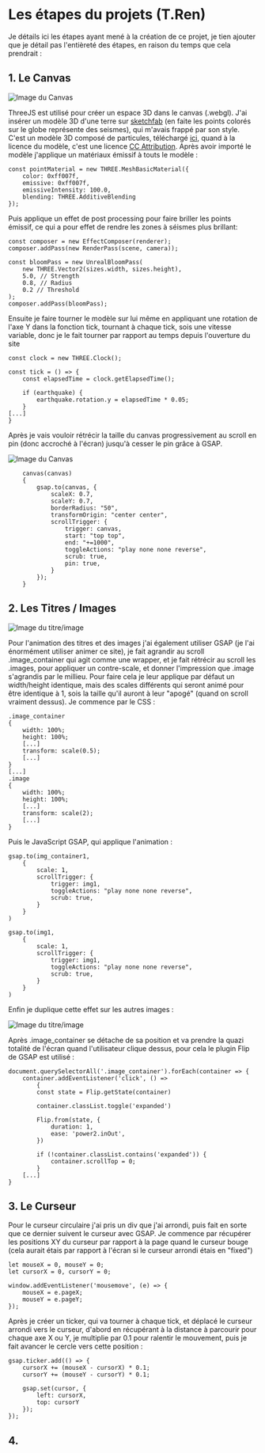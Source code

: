 # Les étapes du projets (T.Ren)

Je détails ici les étapes ayant mené à la création de ce projet, je tien ajouter que je détail pas l'entièreté des étapes, en raison du temps que cela prendrait :

## 1. Le Canvas

![Image du Canvas](https://github.com/AnonymeUSBC/SntParticules/blob/main/docAssets/Capture%20d'écran%202024-11-03%20103605.png)

ThreeJS est utilisé pour créer un espace 3D dans le canvas (.webgl). J'ai insérer un modèle 3D d'une terre sur [sketchfab](https://sketchfab.com/feed) (en faite les points colorés sur le globe représente des seismes), qui m'avais frappé par son style. C'est un modèle 3D composé de particules, téléchargé 
[ici](https://sketchfab.com/3d-models/earthquakes-2010-2011-3a57cfbbcb1c45278c13bc66886dd6ee), quand à la licence du modèle, c'est une licence [CC Attribution](https://creativecommons.org/licenses/by/4.0/). Après avoir importé le modèle j'applique un matériaux émissif à touts le modèle :

```
const pointMaterial = new THREE.MeshBasicMaterial({
    color: 0xff007f,
    emissive: 0xff007f,
    emissiveIntensity: 100.0,
    blending: THREE.AdditiveBlending
});
```

Puis applique un effet de post processing pour faire briller les points émissif, ce qui a pour effet de rendre les zones à séismes plus brillant:

```
const composer = new EffectComposer(renderer);
composer.addPass(new RenderPass(scene, camera));

const bloomPass = new UnrealBloomPass(
    new THREE.Vector2(sizes.width, sizes.height),
    5.0, // Strength
    0.8, // Radius
    0.2 // Threshold
);
composer.addPass(bloomPass);
```

Ensuite je faire tourner le modèle sur lui même en appliquant une rotation de l'axe Y dans la fonction tick, tournant à chaque tick, sois une vitesse variable, donc je le fait tourner par rapport au temps depuis l'ouverture du site

```
const clock = new THREE.Clock();

const tick = () => {
    const elapsedTime = clock.getElapsedTime();

    if (earthquake) {
        earthquake.rotation.y = elapsedTime * 0.05;
    }
[...]
}
```

Après je vais vouloir rétrécir la taille du canvas progressivement au scroll en pin (donc accroché à l'écran) jusqu'à cesser le pin grâce à GSAP.

![Image du Canvas](https://github.com/AnonymeUSBC/SntParticules/blob/main/docAssets/Capture%20d'écran%202024-11-03%20103933.png)

```
    canvas(canvas)
    {
        gsap.to(canvas, {
            scaleX: 0.7,
            scaleY: 0.7,
            borderRadius: "50",
            transformOrigin: "center center",
            scrollTrigger: {
                trigger: canvas,
                start: "top top",
                end: "+=1000",
                toggleActions: "play none none reverse",
                scrub: true,
                pin: true,
            }
        });
    }
```

## 2. Les Titres / Images

![Image du titre/image](https://github.com/AnonymeUSBC/SntParticules/blob/main/docAssets/Capture%20d'écran%202024-11-03%20105009.png)

Pour l'animation des titres et des images j'ai également utiliser GSAP (je l'ai énormément utiliser animer ce site), je fait agrandir au scroll .image_container qui agit comme une wrapper, et je fait rétrécir au scroll les .images, pour appliquer un contre-scale, et donner l'impression que .image s'agrandis par le millieu. Pour faire cela je leur applique par défaut un width/height identique, mais des scales différents qui seront animé pour être identique à 1, sois la taille qu'il auront à leur "apogé" (quand on scroll vraiment dessus). Je commence par le CSS :

```
.image_container
{
    width: 100%;
    height: 100%;
    [...]
    transform: scale(0.5);
    [...]
}
[...]
.image
{
    width: 100%;
    height: 100%;
    [...]
    transform: scale(2);
    [...]
}
```
Puis le JavaScript GSAP, qui applique l'animation :

```
gsap.to(img_container1,
    {
        scale: 1,
        scrollTrigger: {
            trigger: img1,
            toggleActions: "play none none reverse",
            scrub: true,
        }
    }
)

gsap.to(img1,
    {
        scale: 1,
        scrollTrigger: {
            trigger: img1,
            toggleActions: "play none none reverse",
            scrub: true,
        }
    }
)
```
Enfin je duplique cette effet sur les autres images :

![Image du titre/image](https://github.com/AnonymeUSBC/SntParticules/blob/main/docAssets/Capture%20d'écran%202024-11-03%20105056.png)

Après .image_container se détache de sa position et va prendre la quazi totalité de l'écran quand l'utilisateur clique dessus, pour cela le plugin Flip de GSAP est utilisé :

```
document.querySelectorAll('.image_container').forEach(container => {
    container.addEventListener('click', () => 
        {
        const state = Flip.getState(container)

        container.classList.toggle('expanded')

        Flip.from(state, {
            duration: 1,
            ease: 'power2.inOut',
        })

        if (!container.classList.contains('expanded')) {
            container.scrollTop = 0;
        }
    [...]
}
```

## 3. Le Curseur

Pour le curseur circulaire j'ai pris un div que j'ai arrondi, puis fait en sorte que ce dernier suivent le curseur avec GSAP.
Je commence par récupérer les positions XY du curseur par rapport à la page quand le curseur bouge (cela aurait étais par rapport à l'écran si le curseur arrondi étais en "fixed")

```
let mouseX = 0, mouseY = 0;
let cursorX = 0, cursorY = 0;

window.addEventListener('mousemove', (e) => {
    mouseX = e.pageX;
    mouseY = e.pageY;
});
```

Après je créer un ticker, qui va tourner à chaque tick, et déplacé le curseur arrondi vers le curseur, d'abord en récupérant à la distance à parcourir pour chaque axe X ou Y, je multiplie par 0.1 pour ralentir le mouvement, puis je fait avancer le cercle vers cette position :

```
gsap.ticker.add(() => {
    cursorX += (mouseX - cursorX) * 0.1; 
    cursorY += (mouseY - cursorY) * 0.1;

    gsap.set(cursor, {
        left: cursorX,
        top: cursorY
    });
});
```

## 4. 
